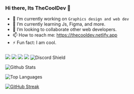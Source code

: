 ### Hi there, Its TheCoolDev 👋


- 🔭 I’m currently working on `Graphics design and web dev`
- 🌱 I’m currently learning Js, Figma, and more.
- 👯 I’m looking to collaborate other web developers.
- 📫 How to reach me: https://thecooldev.netlify.app
- ⚡ Fun fact: I am cool.

###

<img src = "https://img.shields.io/badge/-BLENDER-F5792A?logo=blender&logoColor=fff"> <img src = "https://img.shields.io/badge/-UNITY-000000?logo=unity&logoColor=fff"> <img src = "https://img.shields.io/badge/-HTML-e34f26?logo=html5&logoColor=fff"> <img src = "https://img.shields.io/badge/-PHOTOSHOP-31A8FF?logo=photoshop&logoColor=fff"> ![Discord Shield](https://discordapp.com/api/guilds/[833982660346642472]/widget.png?style=shield)


![Github Stats](https://github-readme-stats.vercel.app/api?username=TheCoolGDev&hide_border=true&show_icons=true&theme=onedark)

![Top Languages](https://github-readme-stats.vercel.app/api/top-langs/?username=THECOOLGDEV&show_icons=true&hide_border=true&theme=onedark)

[![GitHub Streak](http://github-readme-streak-stats.herokuapp.com?user=TheCoolGDev&theme=onedark&hide_border=true&date_format=M%20j%5B%2C%20Y%5D)](https://git.io/streak-stats)
